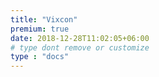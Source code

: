 ```yaml
---
title: "Vixcon"
premium: true
date: 2018-12-28T11:02:05+06:00 
# type dont remove or customize
type : "docs"
---
```

